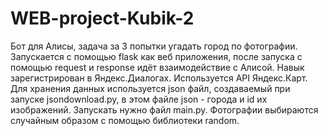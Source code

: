 # WEB-project-Kubik-2
Бот для Алисы, задача за 3 попытки угадать город по фотографии. 
Запускается с помощью flask как веб приложения, после запуска с помощью request и response идёт взаимодействие с Алисой.
Навык зарегистрирован в Яндекс.Диалогах. 
Используется API Яндекс.Карт.
Для хранения данных используется json файл, создаваемый при запуске jsondownload.py, в этом файле json - города и id их изображений.
Запускать нужно файл main.py.
Фотографии выбираются случайным образом с помощью библиотеки random.
